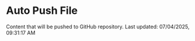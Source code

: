 # Auto Push File

Content that will be pushed to GitHub repository.
Last updated: 07/04/2025, 09:31:17 AM